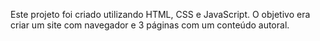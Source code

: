Este projeto foi criado utilizando HTML, CSS e JavaScript. 
O objetivo era criar um site com navegador e 3 páginas com um conteúdo autoral.
